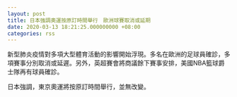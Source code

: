 ```yaml
---
layout: post
title: 日本強調奧運按原訂時間舉行　歐洲球賽取消或延期
date: 2020-03-13 18:21:25.000000000 +08:00
categories: rss
---
```


新型肺炎疫情對多項大型體育活動的影響開始浮現。多名在歐洲的足球員確診，多項賽事分別取消或延遲。另外，英超賽會將商議餘下賽事安排，美國NBA籃球爵士隊再有球員確診。

日本強調，東京奧運將按原訂時間舉行，並無改變。
